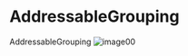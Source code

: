 # AddressableGrouping
AddressableGrouping
![image00](https://user-images.githubusercontent.com/73415970/125284851-ef828b00-e354-11eb-83de-fdc559b3eeec.PNG)
